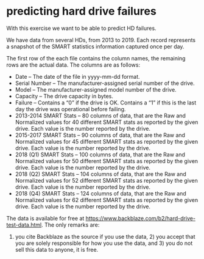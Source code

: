 # predicting hard drive failures

With this exercise we want to be able to predict HD failures.

We have data from several HDs, from 2013 to 2019.
Each record represents a snapshot of the SMART statistics information captured once per day.
 
The first row of the each file contains the column names, the remaining rows are the actual data. The columns are as follows:
- Date – The date of the file in yyyy-mm-dd format.
- Serial Number – The manufacturer-assigned serial number of the drive.
- Model – The manufacturer-assigned model number of the drive.
- Capacity – The drive capacity in bytes.
- Failure – Contains a “0” if the drive is OK. Contains a “1” if this is the last day the drive was operational before failing.
- 2013-2014 SMART Stats – 80 columns of data, that are the Raw and Normalized values for 40 different SMART stats as reported by the given drive. Each value is the number reported by the drive.
- 2015-2017 SMART Stats – 90 columns of data, that are the Raw and Normalized values for 45 different SMART stats as reported by the given drive. Each value is the number reported by the drive.
- 2018 (Q1) SMART Stats – 100 columns of data, that are the Raw and Normalized values for 50 different SMART stats as reported by the given drive. Each value is the number reported by the drive.
- 2018 (Q2) SMART Stats – 104 columns of data, that are the Raw and Normalized values for 52 different SMART stats as reported by the given drive. Each value is the number reported by the drive.
- 2018 (Q4) SMART Stats – 124 columns of data, that are the Raw and Normalized values for 62 different SMART stats as reported by the given drive. Each value is the number reported by the drive.

The data is available for free at https://www.backblaze.com/b2/hard-drive-test-data.html. The only remarks are:

1) you cite Backblaze as the source if you use the data, 2) you accept that you are solely responsible for how you use the data, and 3) you do not sell this data to anyone, it is free.

